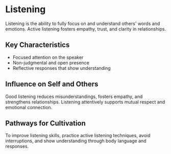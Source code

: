 # Listening

Listening is the ability to fully focus on and understand others' words and emotions. Active listening fosters empathy, trust, and clarity in relationships.

## Key Characteristics

- Focused attention on the speaker
- Non-judgmental and open presence
- Reflective responses that show understanding

## Influence on Self and Others

Good listening reduces misunderstandings, fosters empathy, and strengthens relationships. Listening attentively supports mutual respect and emotional connection.

## Pathways for Cultivation

To improve listening skills, practice active listening techniques, avoid interruptions, and show understanding through body language and responses.
